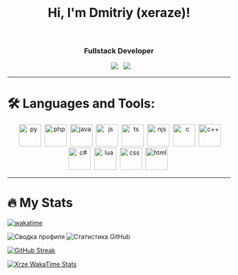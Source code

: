 <div align="center">
  <h1>Hi, I'm Dmitriy (xeraze)!</h1>
  <h3>Fullstack Developer</h3>
  <a href="https://t.me/xrzeoff"><img src="https://img.shields.io/badge/Telegram-grey?style=for-the-badge&logo=telegram&logoColor=white" /></a>
  <a href="https://discord.gg/c4DrXDc5kX"><img src="https://img.shields.io/badge/Discord-gray%3Fstyle%3Dfor-the-badge%26logo%3Ddiscord%26logoColor%3Dwhite" /></a>
</div>

---

# :hammer_and_wrench: Languages and Tools:
<div align="center">
  <img src="https://cdn.jsdelivr.net/gh/devicons/devicon/icons/python/python-original.svg" title="Python" alt="py" width="50" height="50"/>&nbsp;
  <img src="https://upload.wikimedia.org/wikipedia/commons/thumb/3/31/Webysther_20160423_-_Elephpant.svg/1200px-Webysther_20160423_-_Elephpant.svg.png" title="PHP" alt="php" width="50" height="50"/>&nbsp;
  <img src="https://www.svgrepo.com/show/303388/java-4-logo.svg" title="Java" alt="java" width="50" height="50"/>&nbsp;
  <img src="https://www.svgrepo.com/show/303206/javascript-logo.svg" title="JavaScript" alt="js" width="50" height="50"/>&nbsp;
  <img src="https://cdn-icons-png.flaticon.com/512/5968/5968381.png" title="TypeScript" alt="ts" width="50" height="50"/>&nbsp;
  <img src="https://cp.beget.com/shared/6ayu2lMsV1DpkfCrePd2HEMWvsKDBY-c/logo_nodejs2x.png.webp" title="Node.js" alt="njs" width="50" height="50"/>&nbsp;
  <img src="https://upload.wikimedia.org/wikipedia/commons/1/18/C_Programming_Language.svg" title="C" alt="c" width="50" height="50"/>&nbsp;
  <img src="https://upload.wikimedia.org/wikipedia/commons/thumb/1/18/ISO_C%2B%2B_Logo.svg/1822px-ISO_C%2B%2B_Logo.svg.png" title="C++" alt="c++" width="50" height="50"/>&nbsp;
  <img src="https://upload.wikimedia.org/wikipedia/commons/thumb/b/bd/Logo_C_sharp.svg/1820px-Logo_C_sharp.svg.png" title="C#" alt="c#" width="50" height="50"/>&nbsp;
  <img src="https://upload.wikimedia.org/wikipedia/commons/thumb/c/cf/Lua-Logo.svg/2048px-Lua-Logo.svg.png" title="Lua" alt="lua" width="50" height="50"/>&nbsp;
  <img src="https://cdn4.iconfinder.com/data/icons/flat-brand-logo-2/512/css3-512.png" title="CSS" alt="css" width="50" height="50"/>&nbsp;
  <img src="https://upload.wikimedia.org/wikipedia/commons/thumb/6/61/HTML5_logo_and_wordmark.svg/500px-HTML5_logo_and_wordmark.svg.png" title="HTML5" alt="html" width="50" height="50"/>&nbsp;
</div>

---

# :fire: My Stats
[![wakatime](https://wakatime.com/badge/user/xrze.svg?style=for-the-badge)](https://wakatime.com/@xrze) 

<img src="https://github-profile-summary-cards.vercel.app/api/cards/profile-details?username=xeraze&theme=gruvbox" alt="Сводка профиля"/>
<img src="https://github-profile-summary-cards.vercel.app/api/cards/stats?username=xeraze&theme=gruvbox" alt="Статистика GitHub"/>

[![GitHub Streak](http://github-readme-streak-stats.herokuapp.com?user=xeraze&theme=gruvbox&hide_border=true&date_format=j%20M%5B%20Y%5D)](https://github.com/xeraze)

[![Xrze WakaTime Stats](https://github-readme-stats.vercel.app/api/wakatime?username=xrze&show_icons=true&theme=gruvbox)](https://wakatime.com/@xrze)
